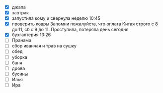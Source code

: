 - [x] джапа
- [x] завтрак
- [x] запустила кому и свернула неделю 10:45
- [x] проверить ковры
Запомни пожалуйста, что оплата Китая строго с 8 до 11, сб с 9 до 11. Проступила, потеряла день сегодня.
- [x] бухгалтерия 13:26
- [ ] Пранама
- [ ] сбор иванчая и трав на сушку
- [ ] обед
- [ ] уборка
- [ ] баня
- [ ] дрова
- [ ] бусины
- [ ] Илья
- [ ] Ира
